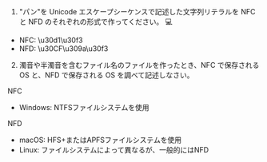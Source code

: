 1. "パン"を Unicode エスケープシーケンスで記述した文字列リテラルを NFC と NFD のそれぞれの形式で作ってください。 💻

- NFC: \u30d1\u30f3
- NFD: \u30CF\u309a\u30f3


2. 濁音や半濁音を含むファイル名のファイルを作ったとき、NFC で保存される OS と、NFD で保存される OS を調べて記述しなさい。

NFC
- Windows: NTFSファイルシステムを使用

NFD
- macOS: HFS+またはAPFSファイルシステムを使用
- Linux: ファイルシステムによって異なるが、一般的にはNFD